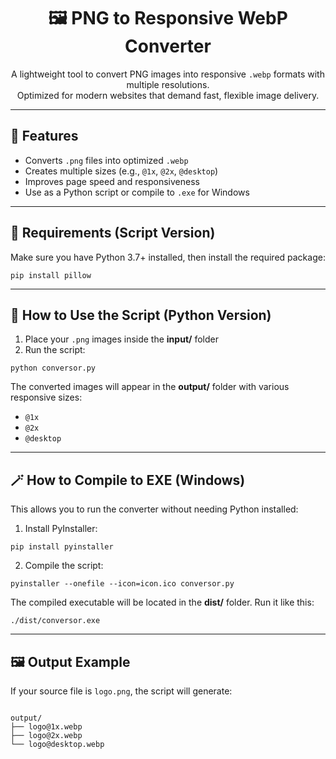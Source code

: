 <h1 align="center">🖼️ PNG to Responsive WebP Converter</h1>

<p align="center">
  A lightweight tool to convert PNG images into responsive <code>.webp</code> formats with multiple resolutions.<br>
  Optimized for modern websites that demand fast, flexible image delivery.
</p>

<hr/>

<h2>🚀 Features</h2>
<ul>
  <li>Converts <code>.png</code> files into optimized <code>.webp</code></li>
  <li>Creates multiple sizes (e.g., <code>@1x</code>, <code>@2x</code>, <code>@desktop</code>)</li>
  <li>Improves page speed and responsiveness</li>
  <li>Use as a Python script or compile to <code>.exe</code> for Windows</li>
</ul>

<hr/>

<h2>🧰 Requirements (Script Version)</h2>
<p>Make sure you have Python 3.7+ installed, then install the required package:</p>

<pre><code>pip install pillow</code></pre>

<hr/>

<h2>📁 How to Use the Script (Python Version)</h2>
<ol>
  <li>Place your <code>.png</code> images inside the <strong>input/</strong> folder</li>
  <li>Run the script:</li>
</ol>

<pre><code>python conversor.py</code></pre>

<p>The converted images will appear in the <strong>output/</strong> folder with various responsive sizes:</p>
<ul>
  <li><code>@1x</code></li>
  <li><code>@2x</code></li>
  <li><code>@desktop</code></li>
</ul>

<hr/>

<h2>🪄 How to Compile to EXE (Windows)</h2>

<p>This allows you to run the converter without needing Python installed:</p>

<ol>
  <li>Install PyInstaller:</li>
</ol>
<pre><code>pip install pyinstaller</code></pre>

<ol start="2">
  <li>Compile the script:</li>
</ol>
<pre><code>pyinstaller --onefile --icon=icon.ico conversor.py</code></pre>

<p>The compiled executable will be located in the <strong>dist/</strong> folder. Run it like this:</p>

<pre><code>./dist/conversor.exe</code></pre>

<hr/>

<h2>🖼️ Output Example</h2>

<p>If your source file is <code>logo.png</code>, the script will generate:</p>

<pre><code>
output/
├── logo@1x.webp
├── logo@2x.webp
└── logo@desktop.webp
</code></pre>
